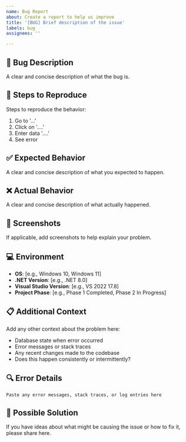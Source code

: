 ```yaml
---
name: Bug Report
about: Create a report to help us improve
title: '[BUG] Brief description of the issue'
labels: bug
assignees: ''

---
```


## 🐛 Bug Description
A clear and concise description of what the bug is.

## 🔄 Steps to Reproduce
Steps to reproduce the behavior:
1. Go to '...'
2. Click on '....'
3. Enter data '....'
4. See error

## ✅ Expected Behavior
A clear and concise description of what you expected to happen.

## ❌ Actual Behavior
A clear and concise description of what actually happened.

## 📸 Screenshots
If applicable, add screenshots to help explain your problem.

## 💻 Environment
- **OS**: [e.g., Windows 10, Windows 11]
- **.NET Version**: [e.g., .NET 8.0]
- **Visual Studio Version**: [e.g., VS 2022 17.8]
- **Project Phase**: [e.g., Phase 1 Completed, Phase 2 In Progress]

## 📋 Additional Context
Add any other context about the problem here:
- Database state when error occurred
- Error messages or stack traces
- Any recent changes made to the codebase
- Does this happen consistently or intermittently?

## 🔍 Error Details
```
Paste any error messages, stack traces, or log entries here
```

## 📝 Possible Solution
If you have ideas about what might be causing the issue or how to fix it, please share here.